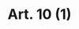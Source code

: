 ---
title: "Art. 10 (1)"
draft: false
exceptions:
- info53d
memberstates:
- LU
score: 3
compensation:
- No compensation
remarks: |
 This exception applies insofar as the work has been lawfully made available to the public. It only applies to  short quotations (in original version or translated) that are justified by the critical, polemic, educational, scientific or information purposes of the work in which they are incorporated, comply with fair practice, do not pursue a commercial purpose,  are justified by the specific purpose and are not detrimental to the work or its exploitation.


link: "http://www.legilux.public.lu/leg/a/archives/2001/0050/2001A10421.html"
---